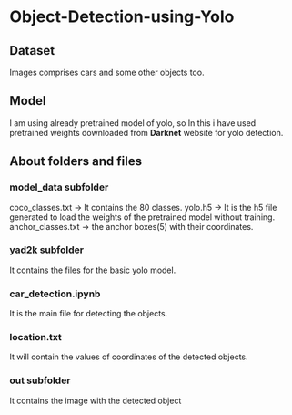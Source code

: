 # Object-Detection-using-Yolo

## Dataset 
Images comprises cars and some other objects too.

## Model

I am using already pretrained model of yolo, so In this i have  used pretrained weights downloaded from <b>Darknet</b> 
website for yolo detection.

## About folders and files

### model_data subfolder
coco_classes.txt -> It contains the 80 classes.
yolo.h5 -> It is the h5 file generated to load the weights of the pretrained model without training.
anchor_classes.txt -> the anchor boxes(5) with their coordinates.
### yad2k subfolder 
It contains the files for the basic yolo model.
### car_detection.ipynb 
It is the main file for detecting the objects.
### location.txt 
It will contain the values of coordinates of the detected objects.
### out subfolder 
It contains the image with the detected object

